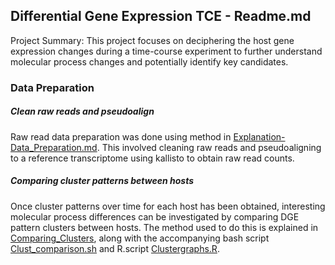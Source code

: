 ## Differential Gene Expression TCE - Readme.md



Project Summary: This project focuses on deciphering the host gene expression changes during a time-course experiment to further understand molecular process changes and potentially identify key candidates.

### Data Preparation

##### Clean raw reads and pseudoalign

Raw read data preparation was done using method in [Explanation-Data_Preparation.md](https://github.com/robadgami/Differential-Gene-Expression-TCE/blob/master/Explanation%20on%20Comparing%20Cluster%20graphs.md). This involved cleaning raw reads and pseudoaligning to a reference transcriptome using kallisto to obtain raw read counts.





##### Comparing cluster patterns between hosts

Once cluster patterns over time for each host has been obtained, interesting molecular process differences can be investigated by comparing DGE pattern clusters between hosts. The method used to do this is explained in [Comparing_Clusters](https://github.com/robadgami/Differential-Gene-Expression-TCE/blob/master/Comparing_Clusters/Explanation%20on%20Comparing%20Cluster%20graphs.md "Explanation on Comparing Cluster graphs.md"), along with the accompanying bash script [Clust_comparison.sh](https://github.com/robadgami/Differential-Gene-Expression-TCE/blob/master/Comparing_Clusters/Clust_comparison.sh "Clust_comparison.sh") and R.script [Clustergraphs.R](https://github.com/robadgami/Differential-Gene-Expression-TCE/blob/master/Comparing_Clusters/Clustgraphs.R "Clustergraphs.R").

